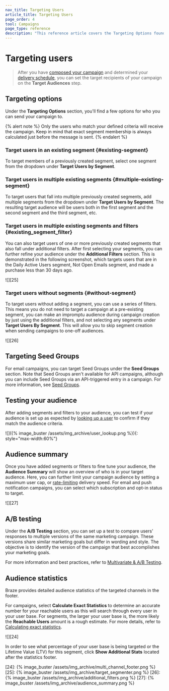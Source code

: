 ```yaml
---
nav_title: Targeting Users
article_title: Targeting Users
page_order: 4
tool: Campaigns
page_type: reference
description: "This reference article covers the Targeting Options found in the Target Audiences step of campaign creation."
---
```


# Targeting users

> After you have [composed your campaign][1] and determined your [delivery schedule][2], you can set the target recipients of your campaign on the **Target Audiences** step. 

## Targeting options

Under the **Targeting Options** section, you'll find a few options for who you can send your campaign to.

{% alert note %}
Only the users who match your defined criteria will receive the campaign. Keep in mind that exact segment membership is always calculated just before the message is sent.
{% endalert %}

### Target users in an existing segment {#existing-segment}

To target members of a previously created segment, select one segment from the dropdown under **Target Users by Segment**.

### Target users in multiple existing segments {#multiple-existing-segment}

To target users that fall into multiple previously created segments, add multiple segments from the dropdown under **Target Users by Segment**. The resulting target audience will be users both in the first segment and the second segment and the third segment, etc.

### Target users in multiple existing segments and filters {#existing_segment_filter}

You can also target users of one or more previously created segments that also fall under additional filters. After first selecting your segments, you can further refine your audience under the **Additional Filters** section. This is demonstrated in the following screenshot, which targets users that are in the Daily Active Users segment, Not Open Emails segment, and made a purchase less than 30 days ago.

![][25]

### Target users without segments {#without-segment}

To target users without adding a segment, you can use a series of filters. This means you do not need to target a campaign at a pre-existing segment, you can make an impromptu audience during campaign creation by just using the additional filters, and not selecting any segments under **Target Users By Segment**. This will allow you to skip segment creation when sending campaigns to one-off audiences.

![][26]

## Targeting Seed Groups

For email campaigns, you can target Seed Groups under the **Seed Groups** section. Note that Seed Groups aren't available for API campaigns, although you can include Seed Groups via an API-triggered entry in a campaign. For more information, see [Seed Groups]({{site.baseurl}}/user_guide/administrative/app_settings/internal_groups_tab/#seed-groups).

## Testing your audience

After adding segments and filters to your audience, you can test if your audience is set up as expected by [looking up a user]({{site.baseurl}}/user_guide/engagement_tools/segments/user_lookup/) to confirm if they match the audience criteria.

![]({% image_buster /assets/img_archive/user_lookup.png %}){: style="max-width:60%"}

## Audience summary

Once you have added segments or filters to fine tune your audience, the **Audience Summary** will show an overview of who is in your target audience. Here, you can further limit your campaign audience by setting a maximum user cap, or [rate-limiting][3] delivery speed. For email and push notification campaigns, you can select which subscription and opt-in status to target.

![][27]

## A/B testing

Under the **A/B Testing** section, you can set up a test to compare users' responses to multiple versions of the same marketing campaign. These versions share similar marketing goals but differ in wording and style. The objective is to identify the version of the campaign that best accomplishes your marketing goals. 

For more information and best practices, refer to [Multivariate & A/B Testing][4].

## Audience statistics

Braze provides detailed audience statistics of the targeted channels in the footer. 

For campaigns, select **Calculate Exact Statistics** to determine an accurate number for your reachable users as this will search through every user in your user base. For segments, the larger your user base is, the more likely the **Reachable Users** amount is a rough estimate. For more details, refer to [Calculating exact statistics]({{site.baseurl}}/user_guide/engagement_tools/segments/creating_a_segment#calculating-exact-statistics).

![][24]

In order to see what percentage of your user base is being targeted or the Lifetime Value (LTV) for this segment, click **Show Additional Stats** located after the statistics footer.

[1]: {{site.baseurl}}/user_guide/engagement_tools/campaigns/building_campaigns/creating_campaign/
[2]: {{site.baseurl}}/user_guide/engagement_tools/campaigns/building_campaigns/delivery_types/
[3]: {{site.baseurl}}/user_guide/engagement_tools/campaigns/testing_and_more/rate-limiting/
[4]: {{site.baseurl}}/user_guide/engagement_tools/testing/multivariant_testing/
[24]: {% image_buster /assets/img_archive/multi_channel_footer.png %}
[25]: {% image_buster /assets/img_archive/target_segmenter.png %}
[26]: {% image_buster /assets/img_archive/additional_filters.png %}
[27]: {% image_buster /assets/img_archive/audience_summary.png %}
